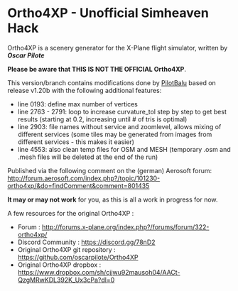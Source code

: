 # Ortho4XP - Unofficial Simheaven Hack
Ortho4XP is a scenery generator for the X-Plane flight simulator, written by _**Oscar Pilote**_

**Please be aware that THIS IS NOT THE OFFICIAL Ortho4XP**.

This version/branch contains modifications done by [PilotBalu](http://forums.x-plane.org/index.php?/profile/227571-pilotbalu/) based on release v1.20b with the following additional features:
- line 0193: define max number of vertices
- line 2763 - 2791: loop to increase curvature_tol step by step to get best results (starting at 0.2, increasing until # of tris is optimal)
- line 2903: file names without service and zoomlevel, allows mixing of different services (some tiles may be generated from images from different services - this makes it easier)
- line 4553: also clean temp files for OSM and MESH (temporary .osm and .mesh files will be deleted at the end of the run)

Published via the following comment on the (german) Aerosoft forum:
http://forum.aerosoft.com/index.php?/topic/101230-ortho4xp/&do=findComment&comment=801435

**It may or may not work** for you, as this is all a work in progress for now.

A few resources for the original Ortho4XP :
- Forum : http://forums.x-plane.org/index.php?/forums/forum/322-ortho4xp/
- Discord Community : https://discord.gg/78nD2
- Original Ortho4XP git repository : https://github.com/oscarpilote/Ortho4XP
- Original Ortho4XP dropbox : https://www.dropbox.com/sh/cjjwu92mausoh04/AACt-QzgMRwKDL392K_Ux3cPa?dl=0